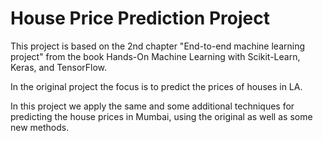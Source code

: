# House Price Prediction Project

This project is based on the 2nd chapter "End-to-end machine learning project" from the book Hands-On Machine Learning with Scikit-Learn, Keras, and TensorFlow.

In the original project the focus is to predict the prices of houses in LA.

In this project we apply the same and some additional techniques for predicting the house prices in Mumbai, using the original as well as some new methods.
